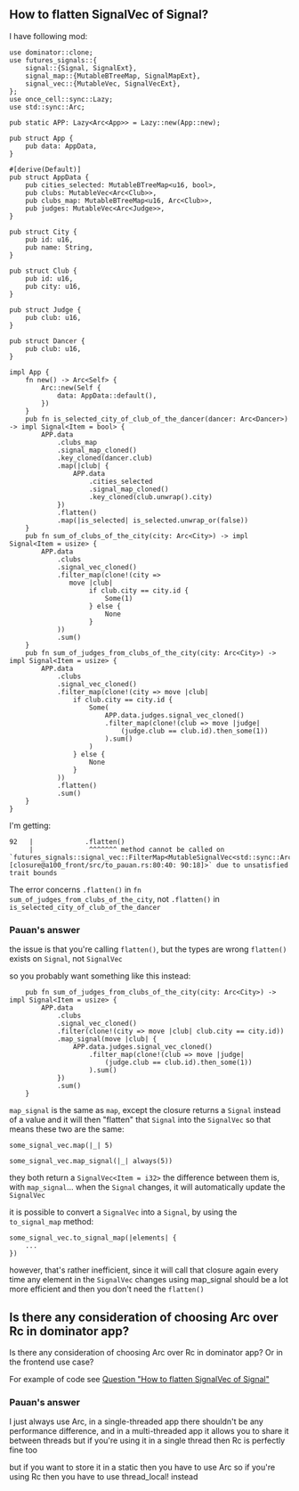 ## How to flatten SignalVec of Signal?

I have following mod:
```
use dominator::clone;
use futures_signals::{
    signal::{Signal, SignalExt},
    signal_map::{MutableBTreeMap, SignalMapExt},
    signal_vec::{MutableVec, SignalVecExt},
};
use once_cell::sync::Lazy;
use std::sync::Arc;

pub static APP: Lazy<Arc<App>> = Lazy::new(App::new);

pub struct App {
    pub data: AppData,
}

#[derive(Default)]
pub struct AppData {
    pub cities_selected: MutableBTreeMap<u16, bool>,
    pub clubs: MutableVec<Arc<Club>>,
    pub clubs_map: MutableBTreeMap<u16, Arc<Club>>,
    pub judges: MutableVec<Arc<Judge>>,
}

pub struct City {
    pub id: u16,
    pub name: String,
}

pub struct Club {
    pub id: u16,
    pub city: u16,
}

pub struct Judge {
    pub club: u16,
}

pub struct Dancer {
    pub club: u16,
}

impl App {
    fn new() -> Arc<Self> {
        Arc::new(Self {
            data: AppData::default(),
        })
    }
    pub fn is_selected_city_of_club_of_the_dancer(dancer: Arc<Dancer>) -> impl Signal<Item = bool> {
        APP.data
            .clubs_map
            .signal_map_cloned()
            .key_cloned(dancer.club)
            .map(|club| {
                APP.data
                    .cities_selected
                    .signal_map_cloned()
                    .key_cloned(club.unwrap().city)
            })
            .flatten()
            .map(|is_selected| is_selected.unwrap_or(false))
    }
    pub fn sum_of_clubs_of_the_city(city: Arc<City>) -> impl Signal<Item = usize> {
        APP.data
            .clubs
            .signal_vec_cloned()
            .filter_map(clone!(city =>
               move |club|
                    if club.city == city.id {
                        Some(1)
                    } else {
                        None
                    }
            ))
            .sum()
    }
    pub fn sum_of_judges_from_clubs_of_the_city(city: Arc<City>) -> impl Signal<Item = usize> {
        APP.data
            .clubs
            .signal_vec_cloned()
            .filter_map(clone!(city => move |club|
                if club.city == city.id {
                    Some(
                        APP.data.judges.signal_vec_cloned()
                        .filter_map(clone!(club => move |judge|
                            (judge.club == club.id).then_some(1))
                        ).sum()
                    )
                } else {
                    None
                }
            ))
            .flatten()
            .sum()
    }
}
```
I'm getting:
```
92   |             .flatten()
     |              ^^^^^^^ method cannot be called on `futures_signals::signal_vec::FilterMap<MutableSignalVec<std::sync::Arc<to_pauan::Club>>, [closure@a100_front/src/to_pauan.rs:80:40: 90:18]>` due to unsatisfied trait bounds
```

The error concerns `.flatten()` in `fn sum_of_judges_from_clubs_of_the_city`, not `.flatten()` in `is_selected_city_of_club_of_the_dancer`

### Pauan's answer

the issue is that you're calling `flatten()`, but the types are wrong
`flatten()` exists on `Signal`, not `SignalVec`

so you probably want something like this instead:
```
    pub fn sum_of_judges_from_clubs_of_the_city(city: Arc<City>) -> impl Signal<Item = usize> {
        APP.data
            .clubs
            .signal_vec_cloned()
            .filter(clone!(city => move |club| club.city == city.id))
            .map_signal(move |club| {
                APP.data.judges.signal_vec_cloned()
                    .filter_map(clone!(club => move |judge|
                        (judge.club == club.id).then_some(1))
                    ).sum()
            })
            .sum()
    }
```

`map_signal` is the same as `map`, except the closure returns a `Signal` instead of a value
and it will then "flatten" that `Signal` into the `SignalVec`
so that means these two are the same:

```
some_signal_vec.map(|_| 5)

some_signal_vec.map_signal(|_| always(5))
```
 
they both return a `SignalVec<Item = i32>`
the difference between them is, with `map_signal`... when the `Signal` changes, it will automatically update the `SignalVec`

it is possible to convert a `SignalVec` into a `Signal`, by using the `to_signal_map` method:
```
some_signal_vec.to_signal_map(|elements| {
    ...
})
```
however, that's rather inefficient, since it will call that closure again every time any element in the `SignalVec` changes
using map_signal should be a lot more efficient
and then you don't need the `flatten()`


## Is there any consideration of choosing Arc over Rc in dominator app?

Is there any consideration of choosing Arc over Rc in dominator app? Or in the frontend use case?

For example of code see [Question "How to flatten SignalVec of Signal"](#how-to-flatten-signalvec-of-signal)

### Pauan's answer

I just always use Arc, in a single-threaded app there shouldn't be any performance difference, and in a multi-threaded app it allows you to share it between threads
but if you're using it in a single thread then Rc is perfectly fine too

but if you want to store it in a static then you have to use Arc
so if you're using Rc then you have to use thread_local! instead

